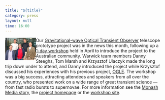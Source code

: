 ```yaml
---
title: "${title}"
category: press
layout: null
time: 16:00
---
```

<!-- converted from blosxom format post by dkg 22.1.2022 -->
<a href="http://monash.edu/news/show/gravitational-wave-explorer-seeks-light-of-merging-dead-stars"><img src="images/goto_team.jpg" width="100" align="left"></a>
Our 
<a href="http://goto-observatory.org">Gravitational-wave Optical Transient Observer</a> 
telescope prototype project was in the news this month, following up a 
<a href="http://goto-observatory.org/wiki/index.php?n=Public.2015Workshop">1-day workshop</a> 
held in April to
introduce the project to the Australian community. Warwick team members
Danny Steeghs, Tom Marsh and Krzysztof Ulaczyk made the long trip down under
to attend, and Danny introduced the project while Krzysztof discussed his
experiences with his previous project,
<a href="http://ogle.astrouw.edu.pl">OGLE</a>.
The workshop was a big success, attracting attendees and speakers from all
over the country, who presented work on a wide range of great transient
science &mdash; from fast radio bursts to supernovae. 
For more information see the 
<a href="http://monash.edu/news/show/gravitational-wave-explorer-seeks-light-of-merging-dead-stars">Monash Media story</a>,
the 
<a href="http://goto-observatory.org">project homepage</a> 
or the 
<a href="http://goto-observatory.org/wiki/index.php?n=Public.2015Workshop">workshop site</a>.
